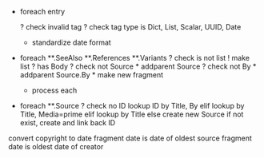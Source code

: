 
* foreach entry

    ? check invalid tag
    ? check tag type is Dict, List, Scalar, UUID, Date
    * standardize date format



* foreach **.SeeAlso **.References **.Variants 
    ? check is not list
        ! make list
    ? has Body
        ? check not Source
            * addparent Source
        ? check not By
            * addparent Source.By
        * make new fragment
    
        
    * process each 

* foreach **.Source
    ? check no ID
        lookup ID by Title, By
        elif lookup by Title, Media=prime
        elif lookup by Title
        else create new Source
   if not exist, create and link back ID 



convert copyright to date
fragment date is date of oldest source
fragment date is oldest date of creator
